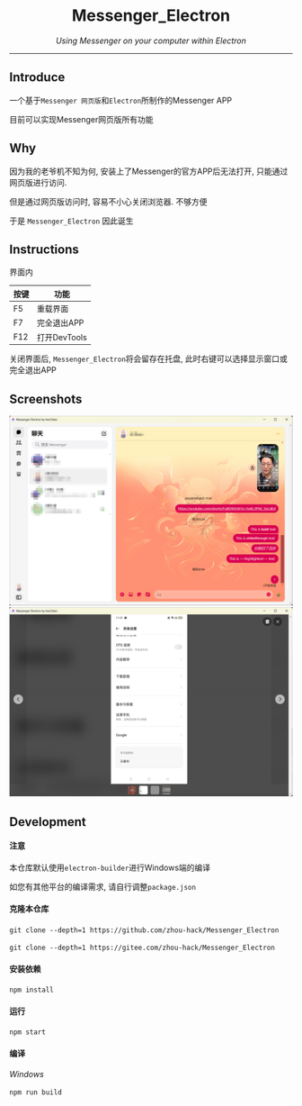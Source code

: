 <h1 align="center">Messenger_Electron</h1>

<div align="center">

_Using Messenger on your computer within Electron_

</div>

---

## Introduce

一个基于`Messenger 网页版`和`Electron`所制作的Messenger APP

目前可以实现Messenger网页版所有功能

## Why

因为我的老爷机不知为何, 安装上了Messenger的官方APP后无法打开, 只能通过网页版进行访问.

但是通过网页版访问时, 容易不小心关闭浏览器. 不够方便

于是 `Messenger_Electron` 因此诞生

## Instructions

界面内

| 按键 | 功能 |
| --- | --- |
| F5 | 重载界面 |
| F7 | 完全退出APP |
| F12 | 打开DevTools |

关闭界面后, `Messenger_Electron`将会留存在托盘, 此时右键可以选择显示窗口或完全退出APP

## Screenshots

<img src="./docs/res/pic/Messenger_main.png">

<img src="./docs/res/pic/Messenger_pic.png">

## Development

#### 注意

本仓库默认使用`electron-builder`进行Windows端的编译

如您有其他平台的编译需求, 请自行调整`package.json`

#### 克隆本仓库

``` git clone --depth=1 https://github.com/zhou-hack/Messenger_Electron ``` 

``` git clone --depth=1 https://gitee.com/zhou-hack/Messenger_Electron ```

#### 安装依赖

``` npm install ```

#### 运行
``` npm start ```

#### 编译

*Windows*

``` npm run build ```


